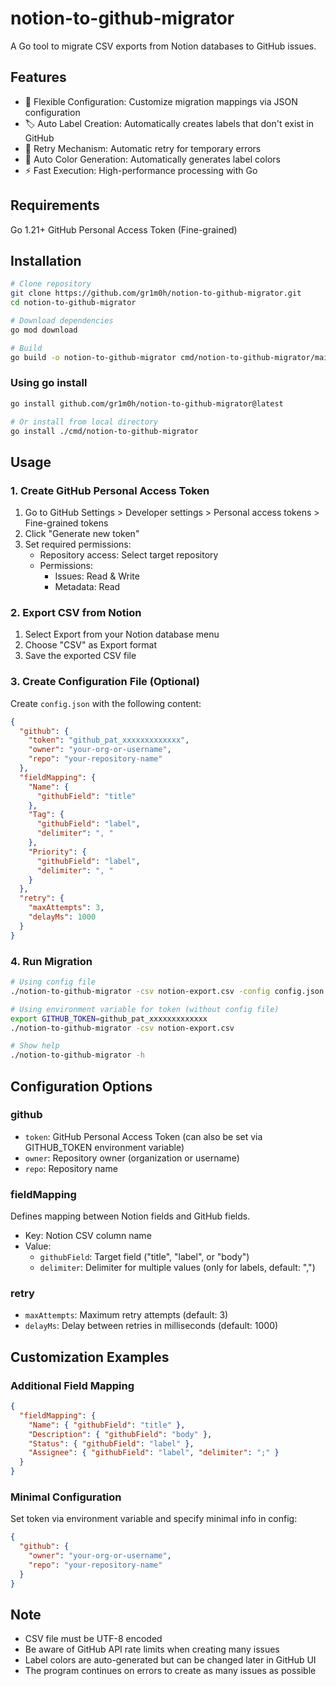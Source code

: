 # notion-to-github-migrator

A Go tool to migrate CSV exports from Notion databases to GitHub issues.

## Features

- 🔧 Flexible Configuration: Customize migration mappings via JSON configuration
- 🏷️ Auto Label Creation: Automatically creates labels that don't exist in GitHub
- 🔄 Retry Mechanism: Automatic retry for temporary errors
- 🎨 Auto Color Generation: Automatically generates label colors
- ⚡ Fast Execution: High-performance processing with Go

## Requirements

Go 1.21+
GitHub Personal Access Token (Fine-grained)

## Installation

```bash
# Clone repository
git clone https://github.com/gr1m0h/notion-to-github-migrator.git
cd notion-to-github-migrator

# Download dependencies
go mod download

# Build
go build -o notion-to-github-migrator cmd/notion-to-github-migrator/main.go

```

### Using go install

```bash
go install github.com/gr1m0h/notion-to-github-migrator@latest

# Or install from local directory
go install ./cmd/notion-to-github-migrator
```

## Usage

### 1. Create GitHub Personal Access Token

1. Go to GitHub Settings > Developer settings > Personal access tokens > Fine-grained tokens
2. Click "Generate new token"
3. Set required permissions:
   - Repository access: Select target repository
   - Permissions:
     - Issues: Read & Write
     - Metadata: Read

### 2. Export CSV from Notion

1. Select Export from your Notion database menu
2. Choose "CSV" as Export format
3. Save the exported CSV file

### 3. Create Configuration File (Optional)

Create `config.json` with the following content:

```json
{
  "github": {
    "token": "github_pat_xxxxxxxxxxxxx",
    "owner": "your-org-or-username",
    "repo": "your-repository-name"
  },
  "fieldMapping": {
    "Name": {
      "githubField": "title"
    },
    "Tag": {
      "githubField": "label",
      "delimiter": ", "
    },
    "Priority": {
      "githubField": "label",
      "delimiter": ", "
    }
  },
  "retry": {
    "maxAttempts": 3,
    "delayMs": 1000
  }
}
```

### 4. Run Migration

```bash
# Using config file
./notion-to-github-migrator -csv notion-export.csv -config config.json

# Using environment variable for token (without config file)
export GITHUB_TOKEN=github_pat_xxxxxxxxxxxxx
./notion-to-github-migrator -csv notion-export.csv

# Show help
./notion-to-github-migrator -h
```

## Configuration Options

### github

- `token`: GitHub Personal Access Token (can also be set via GITHUB_TOKEN environment variable)
- `owner`: Repository owner (organization or username)
- `repo`: Repository name

### fieldMapping

Defines mapping between Notion fields and GitHub fields.

- Key: Notion CSV column name
- Value:
  - `githubField`: Target field ("title", "label", or "body")
  - `delimiter`: Delimiter for multiple values (only for labels, default: ",")

### retry

- `maxAttempts`: Maximum retry attempts (default: 3)
- `delayMs`: Delay between retries in milliseconds (default: 1000)

## Customization Examples

### Additional Field Mapping

```json
{
  "fieldMapping": {
    "Name": { "githubField": "title" },
    "Description": { "githubField": "body" },
    "Status": { "githubField": "label" },
    "Assignee": { "githubField": "label", "delimiter": ";" }
  }
}
```

### Minimal Configuration

Set token via environment variable and specify minimal info in config:

```json
{
  "github": {
    "owner": "your-org-or-username",
    "repo": "your-repository-name"
  }
}
```

## Note

- CSV file must be UTF-8 encoded
- Be aware of GitHub API rate limits when creating many issues
- Label colors are auto-generated but can be changed later in GitHub UI
- The program continues on errors to create as many issues as possible
